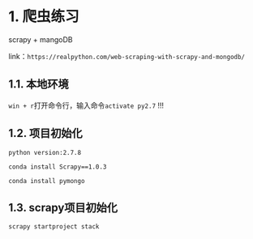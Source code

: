 # 1. 爬虫练习

scrapy + mangoDB

link：`https://realpython.com/web-scraping-with-scrapy-and-mongodb/`

## 1.1. 本地环境

`win + r`打开命令行，输入命令`activate py2.7`
!!!

## 1.2. 项目初始化

`python version:2.7.8`

`conda install Scrapy==1.0.3`

`conda install pymongo`

## 1.3. scrapy项目初始化

`scrapy startproject stack`
